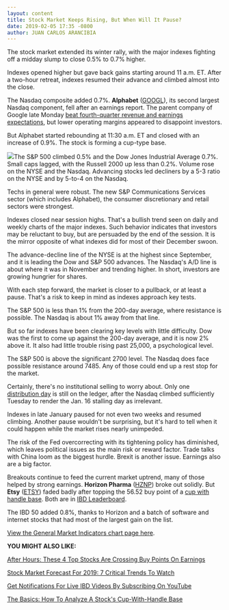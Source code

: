 ```yaml
---
layout: content
title: Stock Market Keeps Rising, But When Will It Pause?
date: 2019-02-05 17:35 -0800
author: JUAN CARLOS ARANCIBIA
---
```






The stock market extended its winter rally, with the major indexes fighting off a midday slump to close 0.5% to 0.7% higher.




Indexes opened higher but gave back gains starting around 11 a.m. ET. After a two-hour retreat, indexes resumed their advance and climbed almost into the close.


The Nasdaq composite added 0.7%. **Alphabet** ([GOOGL](https://research.investors.com/quote.aspx?symbol=GOOGL)), its second largest Nasdaq component, fell after an earnings report. The parent company of Google late Monday [beat fourth-quarter revenue and earnings expectations](https://www.investors.com/news/technology/alphabet-earnings-google-stock-q4-2018/), but lower operating margins appeared to disappoint investors.


But Alphabet started rebounding at 11:30 a.m. ET and closed with an increase of 0.9%. The stock is forming a cup-type base.


![](https://www.investors.com/wp-content/uploads/2019/02/MP_0x1_020519-240x300.jpg)The S&P 500 climbed 0.5% and the Dow Jones Industrial Average 0.7%. Small caps lagged, with the Russell 2000 up less than 0.2%. Volume rose on the NYSE and the Nasdaq. Advancing stocks led decliners by a 5-3 ratio on the NYSE and by 5-to-4 on the Nasdaq.


Techs in general were robust. The new S&P Communications Services sector (which includes Alphabet), the consumer discretionary and retail sectors were strongest.


Indexes closed near session highs. That's a bullish trend seen on daily and weekly charts of the major indexes. Such behavior indicates that investors may be reluctant to buy, but are persuaded by the end of the session. It is the mirror opposite of what indexes did for most of their December swoon.


The advance-decline line of the NYSE is at the highest since September, and it is leading the Dow and S&P 500 advances. The Nasdaq's A/D line is about where it was in November and trending higher. In short, investors are growing hungrier for shares.


With each step forward, the market is closer to a pullback, or at least a pause. That's a risk to keep in mind as indexes approach key tests.


The S&P 500 is less than 1% from the 200-day average, where resistance is possible. The Nasdaq is about 1% away from that line.


But so far indexes have been clearing key levels with little difficulty. Dow was the first to come up against the 200-day average, and it is now 2% above it. It also had little trouble rising past 25,000, a psychological level.


The S&P 500 is above the significant 2700 level. The Nasdaq does face possible resistance around 7485. Any of those could end up a rest stop for the market.


Certainly, there's no institutional selling to worry about. Only one [distribution day](https://www.investors.com/how-to-invest/investors-corner/how-to-spot-stock-market-tops-track-the-distribution-days/) is still on the ledger, after the Nasdaq climbed sufficiently Tuesday to render the Jan. 16 stalling day as irrelevant.


Indexes in late January paused for not even two weeks and resumed climbing. Another pause wouldn't be surprising, but it's hard to tell when it could happen while the market rises nearly unimpeded.


The risk of the Fed overcorrecting with its tightening policy has diminished, which leaves political issues as the main risk or reward factor. Trade talks with China loom as the biggest hurdle. Brexit is another issue. Earnings also are a big factor.


Breakouts continue to feed the current market uptrend, many of those helped by strong earnings. **Horizon Pharma** ([HZNP](https://research.investors.com/quote.aspx?symbol=HZNP)) broke out solidly. But **Etsy** ([ETSY](https://research.investors.com/quote.aspx?symbol=ETSY)) faded badly after topping the 56.52 buy point of a [cup with handle base](https://www.investors.com/how-to-invest/investors-corner/corner-cup-without-handle/). Both are in [IBD Leaderboard](https://leaderboard.investors.com//#/leaders/leadersnearabuypoint).


The IBD 50 added 0.8%, thanks to Horizon and a batch of software and internet stocks that had most of the largest gain on the list.


[View the General Market Indicators chart page here](https://www.investors.com/wp-content/uploads/2019/02/IBD0502154300GMI2.pdf).


**YOU MIGHT ALSO LIKE:**


[After Hours: These 4 Top Stocks Are Crossing Buy Points On Earnings](https://www.investors.com/market-trend/stock-market-today/dow-jones-futures-snap-stock-paycom-stock-tableau-stock-vertex-stock-market-rally/)


[Stock Market Forecast For 2019: 7 Critical Trends To Watch](https://www.investors.com/news/stock-market-forecast-for-2019/)


[Get Notifications For Live IBD Videos By Subscribing On YouTube](https://www.youtube.com/investorsbusinessdaily)


[The Basics: How To Analyze A Stock's Cup-With-Handle Base](https://www.investors.com/how-to-invest/investors-corner/the-basics-how-to-analyze-a-stocks-cup-with-handle/)


 




